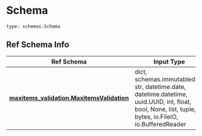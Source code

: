 # Schema
```
type: schemas.Schema
```

## Ref Schema Info
Ref Schema | Input Type | Output Type
---------- | ---------- | -----------
[**maxitems_validation.MaxitemsValidation**](../../../../../../../components/schema/maxitems_validation.md) | dict, schemas.immutabledict, str, datetime.date, datetime.datetime, uuid.UUID, int, float, bool, None, list, tuple, bytes, io.FileIO, io.BufferedReader | schemas.immutabledict, str, float, int, bool, None, tuple, bytes, io.FileIO
